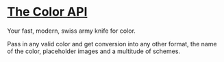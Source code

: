 [The Color API](//thecolorapi.com)
========

Your fast, modern, swiss army knife for color. 

Pass in any valid color and get conversion into any other format, the name of the color, placeholder images and a multitude of schemes.
